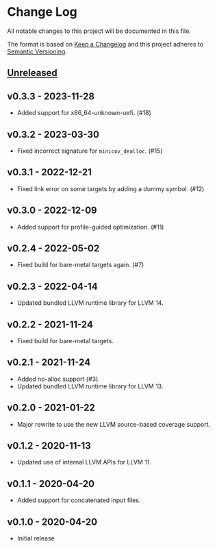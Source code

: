 # Change Log

All notable changes to this project will be documented in this file.

The format is based on [Keep a Changelog](http://keepachangelog.com/)
and this project adheres to [Semantic Versioning](http://semver.org/).

## [Unreleased]

## v0.3.3 - 2023-11-28

- Added support for x86_64-unknown-uefi. (#18)

## v0.3.2 - 2023-03-30

- Fixed incorrect signature for `minicov_dealloc`. (#15)

## v0.3.1 - 2022-12-21

- Fixed link error on some targets by adding a dummy symbol. (#12)

## v0.3.0 - 2022-12-09

- Added support for profile-guided optimization. (#11)

## v0.2.4 - 2022-05-02

- Fixed build for bare-metal targets again. (#7)

## v0.2.3 - 2022-04-14

- Updated bundled LLVM runtime library for LLVM 14.

## v0.2.2 - 2021-11-24

- Fixed build for bare-metal targets.

## v0.2.1 - 2021-11-24

- Added no-alloc support (#3)
- Updated bundled LLVM runtime library for LLVM 13.

## v0.2.0 - 2021-01-22

- Major rewrite to use the new LLVM source-based coverage support.

## v0.1.2 - 2020-11-13

- Updated use of internal LLVM APIs for LLVM 11.

## v0.1.1 - 2020-04-20

- Added support for concatenated input files.

## v0.1.0 - 2020-04-20

- Initial release

[Unreleased]: https://github.com/Amanieu/minicov/compare/v0.3.3...HEAD
[v0.3.3]: https://github.com/Amanieu/minicov/compare/v0.3.2...v0.3.3
[v0.3.2]: https://github.com/Amanieu/minicov/compare/v0.3.1...v0.3.2
[v0.3.1]: https://github.com/Amanieu/minicov/compare/v0.3.0...v0.3.1
[v0.3.0]: https://github.com/Amanieu/minicov/compare/v0.2.4...v0.3.0
[v0.2.4]: https://github.com/Amanieu/minicov/compare/v0.2.3...v0.2.4
[v0.2.3]: https://github.com/Amanieu/minicov/compare/v0.2.2...v0.2.3
[v0.2.2]: https://github.com/Amanieu/minicov/compare/v0.2.1...v0.2.2
[v0.2.1]: https://github.com/Amanieu/minicov/compare/v0.2.0...v0.2.1
[v0.2.0]: https://github.com/Amanieu/minicov/compare/v0.1.2...v0.2.0
[v0.1.2]: https://github.com/Amanieu/minicov/compare/v0.1.1...v0.1.2
[v0.1.1]: https://github.com/Amanieu/minicov/compare/v0.1.0...v0.1.1
